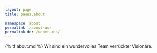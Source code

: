 ```yaml
---
layout: page
title: pages.about

namespace: about
permalink: /about-us/
permalink_de: /ueber-uns/
---
```


{% tf about.md %}
Wir sind ein wundervolles Team verrückter Visionäre.